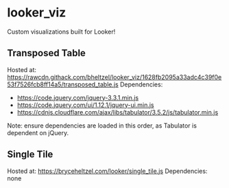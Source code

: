 # looker_viz
Custom visualizations built for Looker!

## Transposed Table
Hosted at: https://rawcdn.githack.com/bheltzel/looker_viz/1628fb2095a33adc4c39f0e53f7526fcb8ff14a5/transposed_table.js
Dependencies: 
* https://code.jquery.com/jquery-3.3.1.min.js
* https://code.jquery.com/ui/1.12.1/jquery-ui.min.js
* https://cdnjs.cloudflare.com/ajax/libs/tabulator/3.5.2/js/tabulator.min.js

Note: ensure dependencies are loaded in this order, as Tabulator is dependent on jQuery.

## Single Tile 
Hosted at: https://bryceheltzel.com/looker/single_tile.js
Dependencies: none